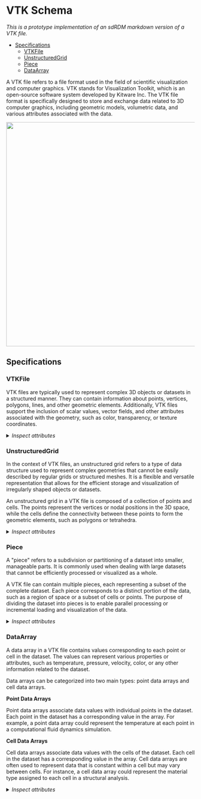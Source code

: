 # VTK Schema

*This is a prototype implementation of an sdRDM markdown version of a VTK file.*

- [Specifications](#specifications)
  - [VTKFile](#vtkfile)
  - [UnstructuredGrid](#unstructuredgrid)
  - [Piece](#piece)
  - [DataArray](#dataarray)


A VTK file refers to a file format used in the field of scientific visualization and computer graphics. VTK stands for Visualization Toolkit, which is an open-source software system developed by Kitware Inc. The VTK file format is specifically designed to store and exchange data related to 3D computer graphics, including geometric models, volumetric data, and various attributes associated with the data.

<p align="center">
  <img width="600" src="https://raw.githubusercontent.com/mrklein/matveichev.blogspot.com/master/Cylinder/colors/Ux-Gamma-2.png">
</p>



## Specifications

### VTKFile

VTK files are typically used to represent complex 3D objects or datasets in a structured manner. They can contain information about points, vertices, polygons, lines, and other geometric elements. Additionally, VTK files support the inclusion of scalar values, vector fields, and other attributes associated with the geometry, such as color, transparency, or texture coordinates.

<details>
  <summary><i>Inspect attributes</i></summary>

- type
  - Type: string
  - Description: Type of the VTK file
  - XML: @type
- version
  - Type: string
  - Description: Version of the VTK file
  - XML: @version
- byte_order
  - Type: string
  - Description: Byte order of the file
  - XML: @byte_order
- unstructured_grid
  - Type: UnstructuredGrid
  - Description: Contains specifications and data of an unstructured grid

</details>

### UnstructuredGrid

In the context of VTK files, an unstructured grid refers to a type of data structure used to represent complex geometries that cannot be easily described by regular grids or structured meshes. It is a flexible and versatile representation that allows for the efficient storage and visualization of irregularly shaped objects or datasets.

An unstructured grid in a VTK file is composed of a collection of points and cells. The points represent the vertices or nodal positions in the 3D space, while the cells define the connectivity between these points to form the geometric elements, such as polygons or tetrahedra.

<details>
    <summary><i>Inspect attributes</i></summary>

- piece
  - Type: Piece
  - Description: Piece of an unstructured grid

</details>

### Piece

A "piece" refers to a subdivision or partitioning of a dataset into smaller, manageable parts. It is commonly used when dealing with large datasets that cannot be efficiently processed or visualized as a whole.

A VTK file can contain multiple pieces, each representing a subset of the complete dataset. Each piece corresponds to a distinct portion of the data, such as a region of space or a subset of cells or points. The purpose of dividing the dataset into pieces is to enable parallel processing or incremental loading and visualization of the data.

<details>
    <summary><i>Inspect attributes</i></summary>

- number_of_points
  - Type: int
  - Description: Number of points within this piece
  - XML: @NumberOfPoints
- number_of_cells
  - Type: int
  - Description: Number of cells within this piece
  - XML: @NumberOfCells
- points
  - Type: DataArray
  - Description: Array of points present in this piece
  - Multiple: True
  - XML: Points
- point_data
  - Type: DataArray
  - Description: Data associated to the points
  - Multiple: True
  - XML: PointData
- cells
  - Type: DataArray
  - Description: Array of cells present in this piece
  - Multiple: True
  - XML: Cells
- cell_data
  - Type: DataArray
  - Description: Data associated to the cells
  - Multiple: True
  - XML: CellData

</details>

### DataArray

A data array in a VTK file contains values corresponding to each point or cell in the dataset. The values can represent various properties or attributes, such as temperature, pressure, velocity, color, or any other information related to the dataset.

Data arrays can be categorized into two main types: point data arrays and cell data arrays.

**Point Data Arrays**

Point data arrays associate data values with individual points in the dataset. Each point in the dataset has a corresponding value in the array. For example, a point data array could represent the temperature at each point in a computational fluid dynamics simulation.

**Cell Data Arrays**

Cell data arrays associate data values with the cells of the dataset. Each cell in the dataset has a corresponding value in the array. Cell data arrays are often used to represent data that is constant within a cell but may vary between cells. For instance, a cell data array could represent the material type assigned to each cell in a structural analysis.

<details>
    <summary><i>Inspect attributes</i></summary>

- type
  - Type: string
  - Description: Data type of the data array.
  - XML: @type
- name
  - Type: string
  - Description: name of the data array.
  - XML: @Name
- format
  - Type: string
  - Description: Format of the given data
  - XML: @format
- number_of_components
  - Type: string
  - Description: Number of components within this DataArray
  - XML: @NumberOfComponents

</details>
